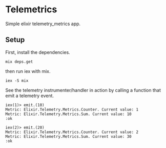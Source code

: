 # Telemetrics

Simple elixir telemetry_metrics app.

## Setup

First, install the dependencies.

```
mix deps.get
```

then run iex with mix.

```
iex -S mix
```

See the telemetry instrumenter/handler in action by calling a function that emit a telemetry event.

```
iex(1)> emit.(10)
Metric: Elixir.Telemetry.Metrics.Counter. Current value: 1
Metric: Elixir.Telemetry.Metrics.Sum. Current value: 10
:ok

iex(2)> emit.(20)
Metric: Elixir.Telemetry.Metrics.Counter. Current value: 2
Metric: Elixir.Telemetry.Metrics.Sum. Current value: 30
:ok
```
